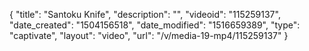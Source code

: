 {
    "title": "Santoku Knife",
    "description": "",
    "videoid": "115259137",
    "date_created": "1504156518",
    "date_modified": "1516659389",
    "type": "captivate",
    "layout": "video",
    "url": "\/v\/media-19-mp4\/115259137"
}